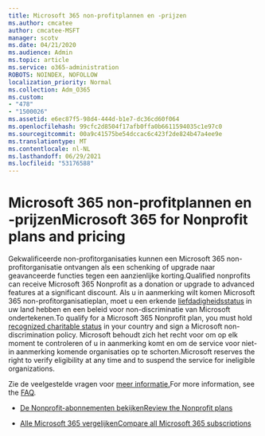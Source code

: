 ```yaml
---
title: Microsoft 365 non-profitplannen en -prijzen
ms.author: cmcatee
author: cmcatee-MSFT
manager: scotv
ms.date: 04/21/2020
ms.audience: Admin
ms.topic: article
ms.service: o365-administration
ROBOTS: NOINDEX, NOFOLLOW
localization_priority: Normal
ms.collection: Adm_O365
ms.custom:
- "478"
- "1500026"
ms.assetid: e6ec87f5-98d4-444d-b1e7-dc36cd60f064
ms.openlocfilehash: 99cfc2d8504f17afb0ffa0b6611594035c1e97c0
ms.sourcegitcommit: 00a9c41575be54dccac6c423f2de824b47a4ee9e
ms.translationtype: MT
ms.contentlocale: nl-NL
ms.lasthandoff: 06/29/2021
ms.locfileid: "53176588"
---
```

# <a name="microsoft-365-for-nonprofit-plans-and-pricing"></a><span data-ttu-id="aa49a-102">Microsoft 365 non-profitplannen en -prijzen</span><span class="sxs-lookup"><span data-stu-id="aa49a-102">Microsoft 365 for Nonprofit plans and pricing</span></span>

<span data-ttu-id="aa49a-103">Gekwalificeerde non-profitorganisaties kunnen een Microsoft 365 non-profitorganisatie ontvangen als een schenking of upgrade naar geavanceerde functies tegen een aanzienlijke korting.</span><span class="sxs-lookup"><span data-stu-id="aa49a-103">Qualified nonprofits can receive Microsoft 365 Nonprofit as a donation or upgrade to advanced features at a significant discount.</span></span> <span data-ttu-id="aa49a-104">Als u in aanmerking wilt komen Microsoft 365 non-profitorganisatieplan, moet u een erkende [liefdadigheidsstatus](https://go.microsoft.com/fwlink/p/?LinkID=330253) in uw land hebben en een beleid voor non-discriminatie van Microsoft ondertekenen.</span><span class="sxs-lookup"><span data-stu-id="aa49a-104">To qualify for a Microsoft 365 Nonprofit plan, you must hold [recognized charitable status](https://go.microsoft.com/fwlink/p/?LinkID=330253) in your country and sign a Microsoft non-discrimination policy.</span></span> <span data-ttu-id="aa49a-105">Microsoft behoudt zich het recht voor om op elk moment te controleren of u in aanmerking komt en om de service voor niet-in aanmerking komende organisaties op te schorten.</span><span class="sxs-lookup"><span data-stu-id="aa49a-105">Microsoft reserves the right to verify eligibility at any time and to suspend the service for ineligible organizations.</span></span>
  
<span data-ttu-id="aa49a-106">Zie de veelgestelde vragen voor [meer informatie.](https://products.office.com/nonprofit/office-365-nonprofit)</span><span class="sxs-lookup"><span data-stu-id="aa49a-106">For more information, see the [FAQ](https://products.office.com/nonprofit/office-365-nonprofit).</span></span>
  
- [<span data-ttu-id="aa49a-107">De Nonprofit-abonnementen bekijken</span><span class="sxs-lookup"><span data-stu-id="aa49a-107">Review the Nonprofit plans</span></span>](https://products.office.com/nonprofit/office-365-nonprofit-plans-and-pricing?tab=1)

- [<span data-ttu-id="aa49a-108">Alle Microsoft 365 vergelijken</span><span class="sxs-lookup"><span data-stu-id="aa49a-108">Compare all Microsoft 365 subscriptions</span></span>](https://products.office.com/business/compare-more-office-365-for-business-plans)